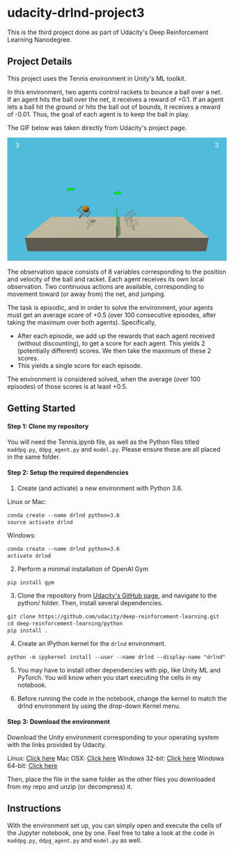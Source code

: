 # udacity-drlnd-project3
This is the third project done as part of Udacity's Deep Reinforcement Learning Nanodegree.

## Project Details

This project uses the Tennis environment in Unity's ML toolkit.

In this environment, two agents control rackets to bounce a ball over a net. If an agent hits the ball over the net, it receives a reward of +0.1. If an agent lets a ball hit the ground or hits the ball out of bounds, it receives a reward of -0.01. Thus, the goal of each agent is to keep the ball in play.

The GIF below was taken directly from Udacity's project page.

![Project Demo](https://raw.githubusercontent.com/virenlr/udacity-drlnd-project3/main/Demo.gif "Project Demo")

The observation space consists of 8 variables corresponding to the position and velocity of the ball and racket. Each agent receives its own local observation. Two continuous actions are available, corresponding to movement toward (or away from) the net, and jumping.

The task is episodic, and in order to solve the environment, your agents must get an average score of +0.5 (over 100 consecutive episodes, after taking the maximum over both agents). Specifically,

- After each episode, we add up the rewards that each agent received (without discounting), to get a score for each agent. This yields 2 (potentially different) scores. We then take the maximum of these 2 scores.
- This yields a single score for each episode.

The environment is considered solved, when the average (over 100 episodes) of those scores is at least +0.5.

## Getting Started

#### Step 1: Clone my repository

You will need the Tennis.ipynb file, as well as the Python files titled `maddpg.py`, `ddpg_agent.py` and `model.py`. Please ensure these are all placed in the same folder.

#### Step 2: Setup the required dependencies

1. Create (and activate) a new environment with Python 3.6.

Linux or Mac:

```
conda create --name drlnd python=3.6
source activate drlnd
```

Windows:

```
conda create --name drlnd python=3.6 
activate drlnd
```

2. Perform a minimal installation of OpenAI Gym

```
pip install gym
```

3. Clone the repository from [Udacity's GitHub page](https://github.com/udacity/deep-reinforcement-learning), and navigate to the python/ folder. Then, install several dependencies.

```
git clone https://github.com/udacity/deep-reinforcement-learning.git
cd deep-reinforcement-learning/python
pip install .
```

4. Create an IPython kernel for the `drlnd` environment.

```
python -m ipykernel install --user --name drlnd --display-name "drlnd"
```

5. You may have to install other dependencies with pip, like Unity ML and PyTorch. You will know when you start executing the cells in my notebook.

6. Before running the code in the notebook, change the kernel to match the drlnd environment by using the drop-down Kernel menu.

#### Step 3: Download the environment

Download the Unity environment corresponding to your operating system with the links provided by Udacity.

Linux: [Click here](https://s3-us-west-1.amazonaws.com/udacity-drlnd/P3/Tennis/Tennis_Linux.zip)
Mac OSX: [Click here](https://s3-us-west-1.amazonaws.com/udacity-drlnd/P3/Tennis/Tennis.app.zip)
Windows 32-bit: [Click here](https://s3-us-west-1.amazonaws.com/udacity-drlnd/P3/Tennis/Tennis_Windows_x86.zip)
Windows 64-bit: [Click here](https://s3-us-west-1.amazonaws.com/udacity-drlnd/P3/Tennis/Tennis_Windows_x86_64.zip)

Then, place the file in the same folder as the other files you downloaded from my repo and unzip (or decompress) it.

## Instructions

With the environment set up, you can simply open and execute the cells of the Jupyter notebook, one by one. Feel free to take a look at the code in `maddpg.py`, `ddpg_agent.py` and `model.py` as well.
